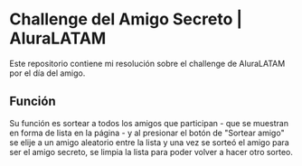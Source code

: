 # **Challenge del Amigo Secreto | AluraLATAM**

Este repositorio contiene mi resolución sobre el challenge de AluraLATAM por el día del amigo.

## Función
Su función es sortear a todos los amigos que participan - que se muestran en forma de lista en la página - y al presionar el botón de "Sortear amigo" se elije a un amigo aleatorio entre la lista y una vez se sorteó el amigo para ser el amigo secreto, se limpia la lista para poder volver a hacer otro sorteo.
